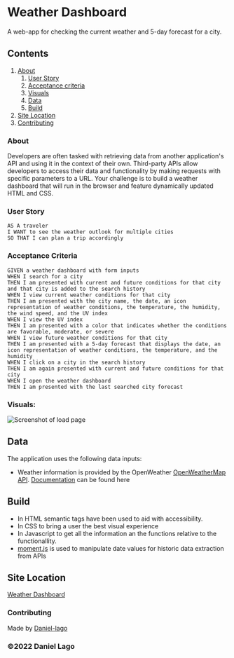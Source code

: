 # Weather Dashboard

A web-app for checking the current weather and 5-day forecast for a city.


## Contents

1. [About](#about)
    1. [User Story](#user%20story)
    2. [Acceptance criteria](#acceptance%20criteria)
    3. [Visuals](#visuals)
    4. [Data](#data)
    5. [Build](#build)
2. [Site Location](#site%20location)
3. [Contributing](#contributing)

### About

Developers are often tasked with retrieving data from another application's API and using it in the context of their own. Third-party APIs allow developers to access their data and functionality by making requests with specific parameters to a URL. Your challenge is to build a weather dashboard that will run in the browser and feature dynamically updated HTML and CSS.

### User Story

    AS A traveler
    I WANT to see the weather outlook for multiple cities
    SO THAT I can plan a trip accordingly

### Acceptance Criteria

    GIVEN a weather dashboard with form inputs
    WHEN I search for a city
    THEN I am presented with current and future conditions for that city and that city is added to the search history
    WHEN I view current weather conditions for that city
    THEN I am presented with the city name, the date, an icon representation of weather conditions, the temperature, the humidity, the wind speed, and the UV index
    WHEN I view the UV index
    THEN I am presented with a color that indicates whether the conditions are favorable, moderate, or severe
    WHEN I view future weather conditions for that city
    THEN I am presented with a 5-day forecast that displays the date, an icon representation of weather conditions, the temperature, and the humidity
    WHEN I click on a city in the search history
    THEN I am again presented with current and future conditions for that city
    WHEN I open the weather dashboard
    THEN I am presented with the last searched city forecast 


### Visuals:


![Screenshot of load page](./Weather%20Dashboard/Assets/Forecast.jpg)


## Data

The application uses the following data inputs:
* Weather information is provided by the OpenWeather [OpenWeatherMap API](https://openweathermap.org/). [Documentation](https://openweathermap.org/api) can be found here


## Build

* In HTML semantic tags have been used to aid with accessibility. 
* In CSS to bring a user the best visual experience
* In Javascript to get all the information an the functions relative to the functionallity. 
* [moment.js](https://momentjs.com/) is used to manipulate date values for historic data extraction from APIs



## Site Location
[Weather Dashboard ](https://daniel-lago.github.io/weather-dashboard-hw/)

### Contributing
Made by [Daniel-lago](https://github.com/Daniel-lago)



### ©️2022 Daniel Lago
